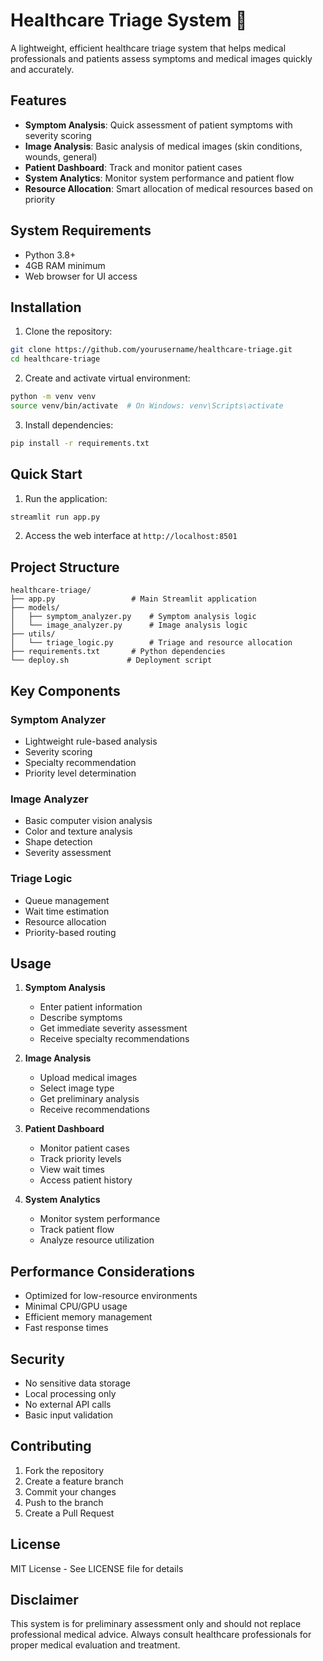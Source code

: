 # Healthcare Triage System 🏥

A lightweight, efficient healthcare triage system that helps medical professionals and patients assess symptoms and medical images quickly and accurately.

## Features

- **Symptom Analysis**: Quick assessment of patient symptoms with severity scoring
- **Image Analysis**: Basic analysis of medical images (skin conditions, wounds, general)
- **Patient Dashboard**: Track and monitor patient cases
- **System Analytics**: Monitor system performance and patient flow
- **Resource Allocation**: Smart allocation of medical resources based on priority

## System Requirements

- Python 3.8+
- 4GB RAM minimum
- Web browser for UI access

## Installation

1. Clone the repository:
```bash
git clone https://github.com/yourusername/healthcare-triage.git
cd healthcare-triage
```

2. Create and activate virtual environment:
```bash
python -m venv venv
source venv/bin/activate  # On Windows: venv\Scripts\activate
```

3. Install dependencies:
```bash
pip install -r requirements.txt
```

## Quick Start

1. Run the application:
```bash
streamlit run app.py
```

2. Access the web interface at `http://localhost:8501`

## Project Structure

```
healthcare-triage/
├── app.py                 # Main Streamlit application
├── models/
│   ├── symptom_analyzer.py    # Symptom analysis logic
│   └── image_analyzer.py      # Image analysis logic
├── utils/
│   └── triage_logic.py        # Triage and resource allocation
├── requirements.txt       # Python dependencies
└── deploy.sh             # Deployment script
```

## Key Components

### Symptom Analyzer
- Lightweight rule-based analysis
- Severity scoring
- Specialty recommendation
- Priority level determination

### Image Analyzer
- Basic computer vision analysis
- Color and texture analysis
- Shape detection
- Severity assessment

### Triage Logic
- Queue management
- Wait time estimation
- Resource allocation
- Priority-based routing

## Usage

1. **Symptom Analysis**
   - Enter patient information
   - Describe symptoms
   - Get immediate severity assessment
   - Receive specialty recommendations

2. **Image Analysis**
   - Upload medical images
   - Select image type
   - Get preliminary analysis
   - Receive recommendations

3. **Patient Dashboard**
   - Monitor patient cases
   - Track priority levels
   - View wait times
   - Access patient history

4. **System Analytics**
   - Monitor system performance
   - Track patient flow
   - Analyze resource utilization

## Performance Considerations

- Optimized for low-resource environments
- Minimal CPU/GPU usage
- Efficient memory management
- Fast response times

## Security

- No sensitive data storage
- Local processing only
- No external API calls
- Basic input validation

## Contributing

1. Fork the repository
2. Create a feature branch
3. Commit your changes
4. Push to the branch
5. Create a Pull Request

## License

MIT License - See LICENSE file for details

## Disclaimer

This system is for preliminary assessment only and should not replace professional medical advice. Always consult healthcare professionals for proper medical evaluation and treatment. 